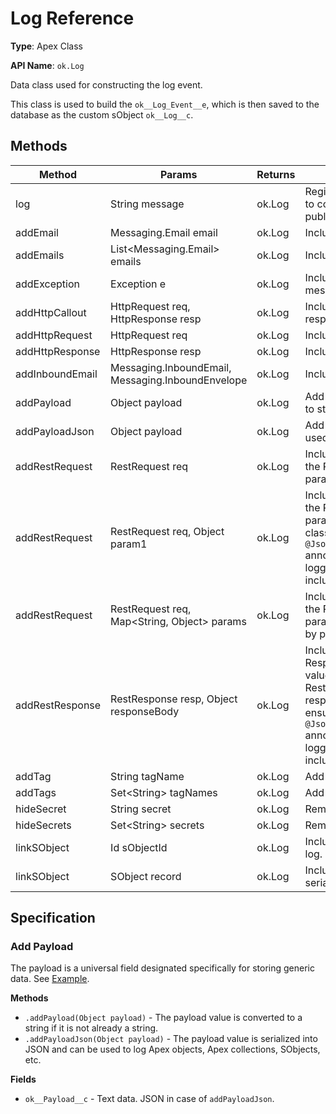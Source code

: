 # Log Reference

**Type**: Apex Class

**API Name**: `ok.Log`

Data class used for constructing the log event.

This class is used to build the `ok__Log_Event__e`, which is then saved to the
database as the custom sObject `ok__Log__c`.

## Methods

| Method          | Params                                            | Returns | Description                                                                                                                                                                                                                                                                                  |
| --------------- | ------------------------------------------------- | ------- | -------------------------------------------------------------------------------------------------------------------------------------------------------------------------------------------------------------------------------------------------------------------------------------------- |
| log             | String message                                    | ok.Log  | Registers the log. Log will be printed to console and prepared for publishing.                                                                                                                                                                                                               |
| addEmail        | Messaging.Email email                             | ok.Log  | Includes outbound email data.                                                                                                                                                                                                                                                                |
| addEmails       | List<Messaging.Email\> emails                     | ok.Log  | Includes outbound email data.                                                                                                                                                                                                                                                                |
| addException    | Exception e                                       | ok.Log  | Includes exception data, exception message and stack trace.                                                                                                                                                                                                                                  |
| addHttpCallout  | HttpRequest req, HttpResponse resp                | ok.Log  | Includes HTTP request and response data.                                                                                                                                                                                                                                                     |
| addHttpRequest  | HttpRequest req                                   | ok.Log  | Includes HTTP request data.                                                                                                                                                                                                                                                                  |
| addHttpResponse | HttpResponse resp                                 | ok.Log  | Includes HTTP response data.                                                                                                                                                                                                                                                                 |
| addInboundEmail | Messaging.InboundEmail, Messaging.InboundEnvelope | ok.Log  | Includes inbound email data.                                                                                                                                                                                                                                                                 |
| addPayload      | Object payload                                    | ok.Log  | Add data. String.valueOf will be used to stringify the object.                                                                                                                                                                                                                               |
| addPayloadJson  | Object payload                                    | ok.Log  | Add data. JSON.serialize will be used to serialize the object.                                                                                                                                                                                                                               |
| addRestRequest  | RestRequest req                                   | ok.Log  | Includes REST request data. Use if the REST method is without parameters.                                                                                                                                                                                                                    |
| addRestRequest  | RestRequest req, Object param1                    | ok.Log  | Includes REST request data. Use if the REST method has one parameter. If param1 is a custom class, ensure that the `@JsonAccess(Serializable='always')` annotation is set to enable the logger to serialize the data and include it in the log.                                              |
| addRestRequest  | RestRequest req, Map<String, Object\> params      | ok.Log  | Includes REST request data. Use if the REST Method has multiple parameters. Map parameter values by parameter name.                                                                                                                                                                          |
| addRestResponse | RestResponse resp, Object responseBody            | ok.Log  | Includes REST response data. Response body is either the return value of the method or RestContext.response. If responseBody is a custom class, ensure that the `@JsonAccess(Serializable='always')` annotation is set to enable the logger to serialize the data and include it in the log. |
| addTag          | String tagName                                    | ok.Log  | Add tag to a log.                                                                                                                                                                                                                                                                            |
| addTags         | Set<String\> tagNames                             | ok.Log  | Add tags to a log.                                                                                                                                                                                                                                                                           |
| hideSecret      | String secret                                     | ok.Log  | Removes secret from logs.                                                                                                                                                                                                                                                                    |
| hideSecrets     | Set<String\> secrets                              | ok.Log  | Removes secrets from logs.                                                                                                                                                                                                                                                                   |
| linkSObject     | Id sObjectId                                      | ok.Log  | Includes SObject ID and Type in the log.                                                                                                                                                                                                                                                     |
| linkSObject     | SObject record                                    | ok.Log  | Includes SObject ID, Type and serialized SObject.                                                                                                                                                                                                                                            |

## Specification

### Add Payload

The payload is a universal field designated specifically for storing generic
data. See [Example](../api/logging-examples.md#add-payload).

**Methods**

-   `.addPayload(Object payload)` - The payload value is converted to a string
    if it is not already a string.
-   `.addPayloadJson(Object payload)` - The payload value is serialized into
    JSON and can be used to log Apex objects, Apex collections, SObjects, etc.

**Fields**

-   `ok__Payload__c` - Text data. JSON in case of `addPayloadJson`.
